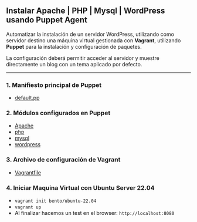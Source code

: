 ## Instalar Apache | PHP | Mysql | WordPress usando Puppet Agent

Automatizar la instalación de un servidor WordPress, utilizando como servidor destino una máquina virtual gestionada con **Vagrant**, utilizando **Puppet** para la instalación y configuración de paquetes.

La configuración deberá permitir acceder al servidor y muestre directamente un blog con un tema aplicado por defecto.

---

### 1. Manifiesto principal de Puppet
   - [default.pp](manifests/default.pp)

### 2. Módulos configurados en Puppet
   - [Apache](modules/apache/manifests/init.pp)
   - [php](modules/php/manifests/init.pp)
   - [mysql](modules/mysql/manifests/init.pp)
   - [wordpress](modules/wordpress/manifests/init.pp)

### 3. Archivo de configuración de Vagrant
   - [Vagrantfile](Vagrantfile)

### 4. Iniciar Maquina Virtual con Ubuntu Server 22.04
   - `vagrant init bento/ubuntu-22.04`
   - `vagrant up`
   - Al finalizar hacemos un test en el browser: `http://localhost:8080`
